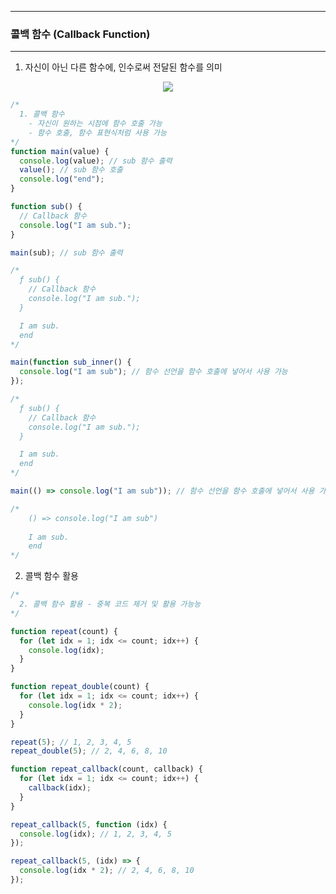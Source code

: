 -----
### 콜백 함수 (Callback Function)
-----
1. 자신이 아닌 다른 함수에, 인수로써 전달된 함수를 의미
<div align="center">
<img src="https://github.com/user-attachments/assets/4b7d8f19-b3a1-4191-80af-9662d2a76709">
</div>

```js
/*
  1. 콜백 함수
    - 자신이 원하는 시점에 함수 호출 가능
    - 함수 호출, 함수 표현식처럼 사용 가능
*/
function main(value) {
  console.log(value); // sub 함수 출력
  value(); // sub 함수 호출
  console.log("end");
}

function sub() {
  // Callback 함수
  console.log("I am sub.");
}

main(sub); // sub 함수 출력

/*
  ƒ sub() {
    // Callback 함수
    console.log("I am sub.");
  }

  I am sub.
  end
*/

main(function sub_inner() {
  console.log("I am sub"); // 함수 선언을 함수 호출에 넣어서 사용 가능
});

/*
  ƒ sub() {
    // Callback 함수
    console.log("I am sub.");
  }

  I am sub.
  end
*/

main(() => console.log("I am sub")); // 함수 선언을 함수 호출에 넣어서 사용 가능

/*
    () => console.log("I am sub")
  
    I am sub.
    end
*/
```

2. 콜백 함수 활용
```js
/*
  2. 콜백 함수 활용 - 중복 코드 제거 및 활용 가능능
*/

function repeat(count) {
  for (let idx = 1; idx <= count; idx++) {
    console.log(idx);
  }
}

function repeat_double(count) {
  for (let idx = 1; idx <= count; idx++) {
    console.log(idx * 2);
  }
}

repeat(5); // 1, 2, 3, 4, 5
repeat_double(5); // 2, 4, 6, 8, 10

function repeat_callback(count, callback) {
  for (let idx = 1; idx <= count; idx++) {
    callback(idx);
  }
}

repeat_callback(5, function (idx) {
  console.log(idx); // 1, 2, 3, 4, 5
});

repeat_callback(5, (idx) => {
  console.log(idx * 2); // 2, 4, 6, 8, 10
});
```

